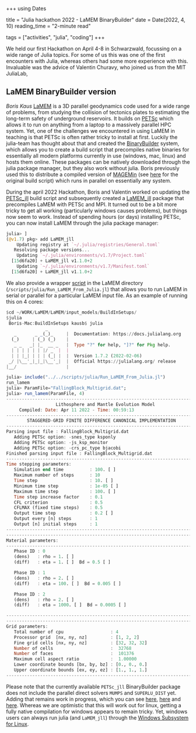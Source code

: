 +++
using Dates

title = "Julia hackathon 2022 - LaMEM BinaryBuilder"
date = Date(2022, 4, 10)
reading_time = "2-minute read"

tags = ["activities", "julia", "coding"]
+++

We held our first Hackathon on April 4-8 in Schwarzwald, focussing on a wide range of Julia topics. For some of us this was one of the first encounters with Julia, whereas others had some more experience with this. Invaluable was the advice of Valentin Churavy, who joined us from the MIT JuliaLab, 

## LaMEM BinaryBuilder version 
*Boris Kaus*
[LaMEM](https://bitbucket.org/bkaus/lamem) is a 3D parallel geodynamics code used for a wide range of problems, from studying the collision of tectonics plates to estimating the long-term safety of underground reservoirs. It builds on [PETSc](https://petsc.org/release/) which allows it to run on anything from a laptop to a massively parallel HPC system. Yet, one of the challenges we encountered in using LaMEM in teaching is that PETSc is often rather tricky to install at first. 
Luckily the julia-team has thought about that and created the [BinaryBuilder](https://binarybuilder.org) system, which allows you to create a build script that precompiles native binaries for essentially all modern platforms currently in use (windows, mac, linux) and hosts them online. 
These packages can be natively downloaded through the julia package manager, but they also work without julia. Boris previously used this to distribute a compiled version of  [MAGEMin](https://github.com/ComputationalThermodynamics/MAGEMin) (see [here](https://github.com/JuliaPackaging/Yggdrasil/pull/4624) for the original build script) which runs in parallel on essentially any system.

During the april 2022 Hackathon, Boris and Valentin worked on updating the [PETSc_jll](https://github.com/JuliaPackaging/Yggdrasil/pull/4726) build script and subsequently created a [LaMEM_jll](https://github.com/JuliaPackaging/Yggdrasil/pull/4740) package that precompiles LaMEM with PETSc and MPI. It turned out to be a bit more tricky to get all working (particularly windows causes problems), but things now seem to work. Instead of spending hours (or days) installing PETSc, you can now install LaMEM through the julia package manager:

```julia
julia> ]
(@v1.7) pkg> add LaMEM_jll
    Updating registry at `~/.julia/registries/General.toml`
   Resolving package versions...
    Updating `~/.julia/environments/v1.7/Project.toml`
  [15d6fa20] + LaMEM_jll v1.1.0+2
    Updating `~/.julia/environments/v1.7/Manifest.toml`
  [15d6fa20] + LaMEM_jll v1.1.0+2
```

We also provide a wrapper [script](https://bitbucket.org/bkaus/lamem/src/master/scripts/julia/Run_LaMEM_From_Julia.jl) in the LaMEM directory (`/scripts/julia/Run_LaMEM_From_Julia.jl`) that allows you to run LaMEM in serial or parallel for a particular LaMEM input file. As an example of running this on 4 cores:
```julia
$cd ~/WORK/LaMEM/LaMEM/input_models/BuildInSetups/
$julia
 Boris-Mac:BuildInSetups kausb$ julia
               _
   _       _ _(_)_     |  Documentation: https://docs.julialang.org
  (_)     | (_) (_)    |
   _ _   _| |_  __ _   |  Type "?" for help, "]?" for Pkg help.
  | | | | | | |/ _` |  |
  | | |_| | | | (_| |  |  Version 1.7.2 (2022-02-06)
 _/ |\__'_|_|_|\__'_|  |  Official https://julialang.org/ release
|__/                   |

julia> include("../../scripts/julia/Run_LaMEM_From_Julia.jl")
run_lamem
julia> ParamFile="FallingBlock_Multigrid.dat";
julia> run_lamem(ParamFile, 4)
-------------------------------------------------------------------------- 
                   Lithosphere and Mantle Evolution Model                   
     Compiled: Date: Apr 11 2022 - Time: 00:59:13           
-------------------------------------------------------------------------- 
        STAGGERED-GRID FINITE DIFFERENCE CANONICAL IMPLEMENTATION           
-------------------------------------------------------------------------- 
Parsing input file : FallingBlock_Multigrid.dat 
   Adding PETSc option: -snes_type ksponly
   Adding PETSc option: -js_ksp_monitor
   Adding PETSc option: -crs_pc_type bjacobi
Finished parsing input file : FallingBlock_Multigrid.dat 
--------------------------------------------------------------------------
Time stepping parameters:
   Simulation end time          : 100. [ ] 
   Maximum number of steps      : 10 
   Time step                    : 10. [ ] 
   Minimum time step            : 1e-05 [ ] 
   Maximum time step            : 100. [ ] 
   Time step increase factor    : 0.1 
   CFL criterion                : 0.5 
   CFLMAX (fixed time steps)    : 0.5 
   Output time step             : 0.2 [ ] 
   Output every [n] steps       : 1 
   Output [n] initial steps     : 1 
--------------------------------------------------------------------------
--------------------------------------------------------------------------
Material parameters: 
--------------------------------------------------------------------------
   Phase ID : 0   
   (dens)   : rho = 1. [ ]  
   (diff)   : eta = 1. [ ]  Bd = 0.5 [ ]  

   Phase ID : 1   
   (dens)   : rho = 2. [ ]  
   (diff)   : eta = 100. [ ]  Bd = 0.005 [ ]  

   Phase ID : 2   
   (dens)   : rho = 2. [ ]  
   (diff)   : eta = 1000. [ ]  Bd = 0.0005 [ ]  

--------------------------------------------------------------------------
--------------------------------------------------------------------------
Grid parameters:
   Total number of cpu                  : 4 
   Processor grid  [nx, ny, nz]         : [1, 2, 2]
   Fine grid cells [nx, ny, nz]         : [32, 32, 32]
   Number of cells                      :  32768
   Number of faces                      :  101376
   Maximum cell aspect ratio            :  1.00000
   Lower coordinate bounds [bx, by, bz] : [0., 0., 0.]
   Upper coordinate bounds [ex, ey, ez] : [1., 1., 1.]
--------------------------------------------------------------------------
```

Please note that the currently available `PETSc_jll` BinaryBuilder package does not include the parallel direct solvers `MUMPS` and `SUPERLU_DIST` yet. Adding that remains work in progress, which you can see [here](https://github.com/JuliaPackaging/Yggdrasil/pull/4672), [here](https://github.com/JuliaPackaging/Yggdrasil/pull/4635) and [here](https://github.com/JuliaPackaging/Yggdrasil/pull/4719). Whereas we are optimistic that this will work out for linux, getting a fully native compilation for windows appears to remain tricky. Yet, windows users can always run julia (and `LaMEM_jll`) through the [Windows Subsystem for Linux](https://docs.microsoft.com/en-us/windows/wsl/install).
